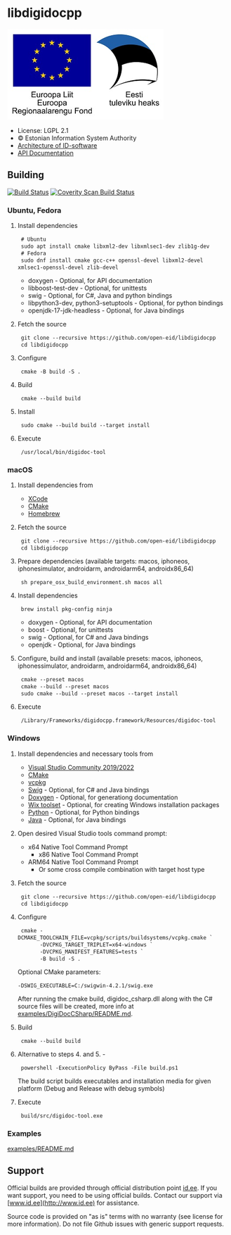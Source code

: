 # libdigidocpp

![European Regional Development Fund](https://github.com/open-eid/DigiDoc4-Client/blob/master/client/images/EL_Regionaalarengu_Fond.png "European Regional Development Fund - DO NOT REMOVE THIS IMAGE BEFORE 05.03.2020")

 * License: LGPL 2.1
 * &copy; Estonian Information System Authority
 * [Architecture of ID-software](http://open-eid.github.io)
 * [API Documentation](http://open-eid.github.io/libdigidocpp)

## Building
[![Build Status](https://github.com/open-eid/libdigidocpp/workflows/CI/badge.svg?branch=master)](https://github.com/open-eid/libdigidocpp/actions)
[![Coverity Scan Build Status](https://scan.coverity.com/projects/727/badge.svg)](https://scan.coverity.com/projects/727)

### Ubuntu, Fedora

1. Install dependencies

        # Ubuntu
        sudo apt install cmake libxml2-dev libxmlsec1-dev zlib1g-dev
        # Fedora
        sudo dnf install cmake gcc-c++ openssl-devel libxml2-devel xmlsec1-openssl-devel zlib-devel

	* doxygen - Optional, for API documentation
	* libboost-test-dev - Optional, for unittests
	* swig - Optional, for C#, Java and python bindings
	* libpython3-dev, python3-setuptools - Optional, for python bindings
	* openjdk-17-jdk-headless - Optional, for Java bindings

2. Fetch the source

        git clone --recursive https://github.com/open-eid/libdigidocpp
        cd libdigidocpp

3. Configure

        cmake -B build -S .

4. Build

        cmake --build build

5. Install

        sudo cmake --build build --target install

6. Execute

        /usr/local/bin/digidoc-tool

### macOS

1. Install dependencies from
	* [XCode](https://itunes.apple.com/en/app/xcode/id497799835?mt=12)
	* [CMake](http://www.cmake.org)
	* [Homebrew](https://brew.sh)

2. Fetch the source

        git clone --recursive https://github.com/open-eid/libdigidocpp
        cd libdigidocpp

3. Prepare dependencies (available targets: macos, iphoneos, iphonesimulator, androidarm, androidarm64, androidx86_64)

        sh prepare_osx_build_environment.sh macos all

4. Install dependencies

        brew install pkg-config ninja

	* doxygen - Optional, for API documentation
	* boost - Optional, for unittests
	* swig - Optional, for C# and Java bindings
	* openjdk - Optional, for Java bindings

5. Configure, build and install (available presets: macos, iphoneos, iphonessimulator, androidarm, androidarm64, androidx86_64)

        cmake --preset macos
        cmake --build --preset macos
        sudo cmake --build --preset macos --target install

6. Execute

        /Library/Frameworks/digidocpp.framework/Resources/digidoc-tool

### Windows

1. Install dependencies and necessary tools from
	* [Visual Studio Community 2019/2022](https://www.visualstudio.com/downloads/)
	* [CMake](http://www.cmake.org)
	* [vcpkg](https://vcpkg.io/)
	* [Swig](http://swig.org/download.html) - Optional, for C# and Java bindings
	* [Doxygen](https://www.doxygen.nl/download.html) - Optional, for generationg documentation
	* [Wix toolset](http://wixtoolset.org/releases/) - Optional, for creating Windows installation packages
	* [Python](https://www.python.org/downloads/) - Optional, for Python bindings
	* [Java](https://www.oracle.com/java/technologies/downloads/) - Optional, for Java bindings

2. Open desired Visual Studio tools command prompt:
	* x64 Native Tool Command Prompt
        * x86 Native Tool Command Prompt
	* ARM64 Native Tool Command Prompt
        * Or some cross compile combination with target host type

3. Fetch the source

        git clone --recursive https://github.com/open-eid/libdigidocpp
        cd libdigidocpp

4. Configure

        cmake -DCMAKE_TOOLCHAIN_FILE=vcpkg/scripts/buildsystems/vcpkg.cmake `
              -DVCPKG_TARGET_TRIPLET=x64-windows `
              -DVCPKG_MANIFEST_FEATURES=tests `
              -B build -S .

   Optional CMake parameters:

       -DSWIG_EXECUTABLE=C:/swigwin-4.2.1/swig.exe

   After running the cmake build, digidoc_csharp.dll along with the C# source files will be created, more info at
   [examples/DigiDocCSharp/README.md](examples/DigiDocCSharp/README.md).

5. Build

        cmake --build build

6. Alternative to steps 4. and 5. -

        powershell -ExecutionPolicy ByPass -File build.ps1

    The build script builds executables and installation media for given
    platform (Debug and Release with debug symbols)

7. Execute

        build/src/digidoc-tool.exe

### Examples
[examples/README.md](examples/README.md)

## Support
Official builds are provided through official distribution point [id.ee](https://www.id.ee/en/article/install-id-software/). If you want support, you need to be using official builds. Contact our support via [www.id.ee](http://www.id.ee) for assistance.

Source code is provided on "as is" terms with no warranty (see license for more information). Do not file Github issues with generic support requests.

